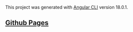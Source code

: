 This project was generated with [Angular CLI](https://github.com/angular/angular-cli) version 18.0.1.

<h2><a href="https://drakin003.github.io/MyPortfolio/">Github Pages</a></h2>
